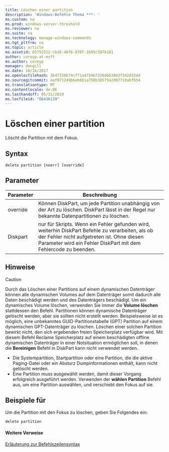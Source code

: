 ```yaml
---
title: Löschen einer partition
description: 'Windows-Befehle Thema ***- '
ms.custom: na
ms.prod: windows-server-threshold
ms.reviewer: na
ms.suite: na
ms.technology: manage-windows-commands
ms.tgt_pltfrm: na
ms.topic: article
ms.assetid: 65752312-cb16-46f6-870f-1b95c507b101
author: coreyp-at-msft
ms.author: coreyp
manager: dongill
ms.date: 10/16/2017
ms.openlocfilehash: 3b47338b74cf71a4754b7320d6b3842f342d324d
ms.sourcegitcommit: eaf071249b6eb6b1a758b38579a2d87710abfb54
ms.translationtype: MT
ms.contentlocale: de-DE
ms.lasthandoff: 05/31/2019
ms.locfileid: "66436139"
---
```

# <a name="delete-partition"></a>Löschen einer partition



Löscht die Partition mit dem Fokus.

## <a name="syntax"></a>Syntax

```
delete partition [noerr] [override]
```

## <a name="parameters"></a>Parameter

|Parameter|Beschreibung|
|---------|-----------|
|override|Können DiskPart, um jede Partition unabhängig von der Art zu löschen. DiskPart lässt in der Regel nur bekannte Datenpartitionen zu löschen.|
|Diskpart|nur für Skripts. Wenn ein Fehler gefunden wird, weiterhin DiskPart Befehle zu verarbeiten, als ob der Fehler nicht aufgetreten ist. Ohne diesen Parameter wird ein Fehler DiskPart mit dem Fehlercode zu beenden.|

## <a name="remarks"></a>Hinweise

> [!CAUTION]
> Durch das Löschen einer Partitions auf einem dynamischen Datenträger können alle dynamischen Volumes auf dem Datenträger somit dadurch alle Daten beschädigt werden und des Datenträgers beschädigt. Um ein dynamisches Volume löschen, verwenden Sie immer die **Volume löschen** stattdessen den Befehl. Partitionen können dynamische Datenträger gelöscht werden, aber sie sollten nicht erstellt werden. Beispielsweise ist es möglich, eine unbekanntes GUID-Partitionstabelle (GPT) Partition auf einem dynamischen GPT-Datenträger zu löschen. Löschen einer solchen Partition bewirkt nicht, den sich ergebenden freien Speicherplatz verfügbar wird. Mit diesem Befehl Reclame Speicherplatz auf einem beschädigten offline dynamischen Datenträger in einer Notsituation ermöglichen soll, in denen die **Bereinigen** Befehl in DiskPart kann nicht verwendet werden.
> -   Die Systempartition, Startpartition oder eine Partition, die die aktive Paging-Datei oder ein Absturz Dumpinformationen enthält, kann nicht gelöscht werden.
> -   Eine Partition muss ausgewählt werden, damit dieser Vorgang erfolgreich ausgeführt werden. Verwenden der **wählen Partition** Befehl aus, um eine Partition auswählen, und verschiebt den Fokus auf sie.

## <a name="BKMK_examples"></a>Beispiele für

Um die Partition mit den Fokus zu löschen, geben Sie Folgendes ein:
```
delete partition
```

#### <a name="additional-references"></a>Weitere Verweise

[Erläuterung zur Befehlszeilensyntax](command-line-syntax-key.md)

